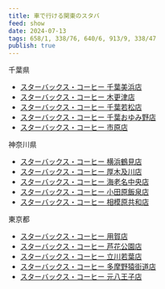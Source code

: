 ```yaml
---
title: 車で行ける関東のスタバ
feed: show
date: 2024-07-13
tags: 658/1, 338/76, 640/6, 913/9, 338/47
publish: true
---
```


千葉県
- [スターバックス・コーヒー 千葉美浜店](https://vokka.jp/1492#js-anchor_post_30165)
- [スターバックス・コーヒー 木更津店](https://vokka.jp/1492#js-anchor_post_30170)
- [スターバックス・コーヒー 千葉若松店](https://vokka.jp/1492#js-anchor_post_30174)
- [スターバックス・コーヒー 千葉おゆみ野店](https://vokka.jp/1492#js-anchor_post_30180)
- [スターバックス・コーヒー 市原店](https://vokka.jp/1492#js-anchor_post_30185)

神奈川県
- [スターバックス・コーヒー 横浜鶴見店](https://vokka.jp/1491#js-anchor_post_30136)
- [スターバックス・コーヒー 厚木及川店](https://vokka.jp/1491#js-anchor_post_30141)
- [スターバックス・コーヒー 海老名中央店](https://vokka.jp/1491#js-anchor_post_30146)
- [スターバックス・コーヒー 小田原飯泉店](https://vokka.jp/1491#js-anchor_post_30151)
- [スターバックス・コーヒー 相模原共和店](https://vokka.jp/1491#js-anchor_post_30156)

東京都
- [スターバックス・コーヒー 用賀店](https://vokka.jp/1448#js-anchor_post_29227)
- [スターバックス・コーヒー 芦花公園店](https://vokka.jp/1448#js-anchor_post_29232)
- [スターバックス・コーヒー 立川若葉店](https://vokka.jp/1448#js-anchor_post_29237)
- [スターバックス・コーヒー 多摩野猿街道店](https://vokka.jp/1448#js-anchor_post_29241)
- [スターバックス・コーヒー 元八王子店](https://vokka.jp/1448#js-anchor_post_29246)

